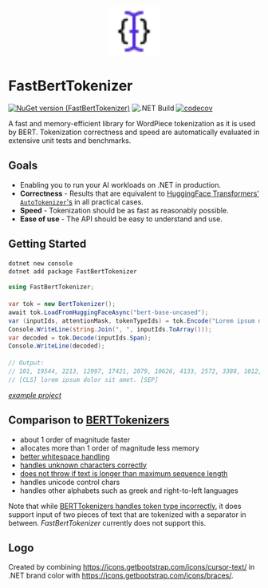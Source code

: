 <p align="center">
  <a href="https://www.nuget.org/packages/FastBertTokenizer/">
    <!-- https://docs.github.com/en/get-started/writing-on-github/getting-started-with-writing-and-formatting-on-github/basic-writing-and-formatting-syntax#specifying-the-theme-an-image-is-shown-to -->
    <picture>
      <source media="(prefers-color-scheme: dark)" srcset="logo-darkmode.svg">
      <source media="(prefers-color-scheme: light)" srcset="logo.svg">
      <img alt="FastBertTokenizer Logo" src="logo.svg" width="100">
    </picture>
  </a>
</p>

# FastBertTokenizer

[![NuGet version (FastBertTokenizer)](https://img.shields.io/nuget/v/FastBertTokenizer.svg?style=flat)](https://www.nuget.org/packages/FastBertTokenizer/)
![.NET Build](https://github.com/georg-jung/FastBertTokenizer/actions/workflows/ci.yml/badge.svg)
[![codecov](https://codecov.io/github/georg-jung/FastBertTokenizer/graph/badge.svg?token=PEINHYEBGH)](https://codecov.io/github/georg-jung/FastBertTokenizer)

A fast and memory-efficient library for WordPiece tokenization as it is used by BERT. Tokenization correctness and speed are automatically evaluated in extensive unit tests and benchmarks.

## Goals

* Enabling you to run your AI workloads on .NET in production.
* **Correctness** - Results that are equivalent to [HuggingFace Transformers' `AutoTokenizer`'s](https://huggingface.co/docs/transformers/v4.33.0/en/model_doc/auto#transformers.AutoTokenizer) in all practical cases.
* **Speed** - Tokenization should be as fast as reasonably possible.
* **Ease of use** - The API should be easy to understand and use.

## Getting Started

```bash
dotnet new console
dotnet add package FastBertTokenizer
```

```csharp
using FastBertTokenizer;

var tok = new BertTokenizer();
await tok.LoadFromHuggingFaceAsync("bert-base-uncased");
var (inputIds, attentionMask, tokenTypeIds) = tok.Encode("Lorem ipsum dolor sit amet.");
Console.WriteLine(string.Join(", ", inputIds.ToArray()));
var decoded = tok.Decode(inputIds.Span);
Console.WriteLine(decoded);

// Output:
// 101, 19544, 2213, 12997, 17421, 2079, 10626, 4133, 2572, 3388, 1012, 102
// [CLS] lorem ipsum dolor sit amet. [SEP]
```

[*example project*](src/examples/QuickStart/)

## Comparison to [BERTTokenizers](https://github.com/NMZivkovic/BertTokenizers)

* about 1 order of magnitude faster
* allocates more than 1 order of magnitude less memory
* [better whitespace handling](https://github.com/NMZivkovic/BertTokenizers/issues/24)
* [handles unknown characters correctly](https://github.com/NMZivkovic/BertTokenizers/issues/26)
* [does not throw if text is longer than maximum sequence length](https://github.com/NMZivkovic/BertTokenizers/issues/18)
* handles unicode control chars
* handles other alphabets such as greek and right-to-left languages

Note that while [BERTTokenizers handles token type incorrectly](https://github.com/NMZivkovic/BertTokenizers/issues/18), it does support input of two pieces of text that are tokenized with a separator in between. *FastBertTokenizer* currently does not support this.

## Logo

Created by combining <https://icons.getbootstrap.com/icons/cursor-text/> in .NET brand color with <https://icons.getbootstrap.com/icons/braces/>.
